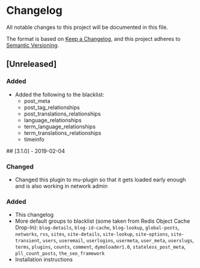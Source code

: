 # Changelog
All notable changes to this project will be documented in this file.

The format is based on [Keep a Changelog](https://keepachangelog.com/en/1.0.0/),
and this project adheres to [Semantic Versioning](https://semver.org/spec/v2.0.0.html).

## [Unreleased]

### Added
- Added the following to the blacklist:
	- post_meta
	- post_tag_relationships
	- post_translations_relationships
	- language_relationships
	- term_language_relationships
	- term_translations_relationships
	- timeinfo

## [3.1.0] - 2019-02-04
### Changed
- Changed this plugin to mu-plugin so that it gets loaded early enough and is also working in network admin

### Added
- This changelog
- More default groups to blacklist (some taken from Redis Object Cache Drop-In): `blog-details`, `blog-id-cache`, `blog-lookup`, `global-posts`, `networks`, `rss`, `sites`, `site-details`, `site-lookup`, `site-options`, `site-transient`, `users`, `useremail`, `userlogins`, `usermeta`, `user_meta`, `userslugs`, `terms`, `plugins`, `counts`, `comment`, `dymoloader1.0`, `stateless_post_meta`, `pll_count_posts`, `the_seo_framework`
- Installation instructions
